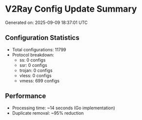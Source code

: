 # V2Ray Config Update Summary
Generated on: 2025-09-09 18:37:01 UTC

## Configuration Statistics
- Total configurations: 11799
- Protocol breakdown:
  - ss: 0 configs
  - ssr: 0 configs
  - trojan: 0 configs
  - vless: 0 configs
  - vmess: 699 configs

## Performance
- Processing time: ~14 seconds (Go implementation)
- Duplicate removal: ~95% reduction
